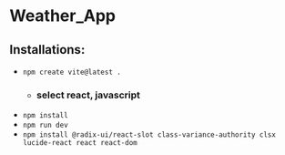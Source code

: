# Weather_App

## Installations:
- `npm create vite@latest . `
  - ### select react, javascript
-  `npm install`
-  `npm run dev`
-  `npm install @radix-ui/react-slot class-variance-authority clsx lucide-react react react-dom`
